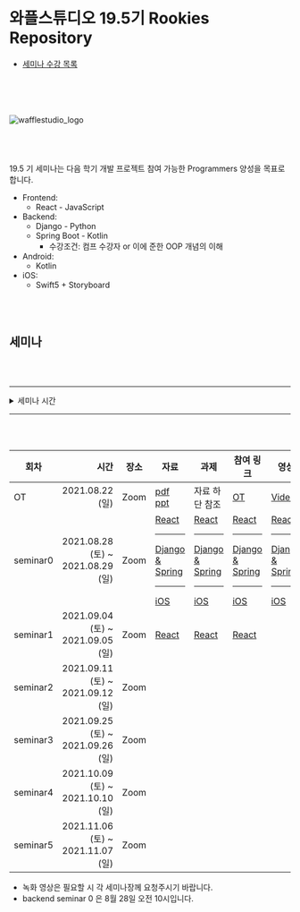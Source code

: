 # 와플스튜디오 19.5기 Rookies Repository

- [세미나 수강 목록](./seminar-list.md)

<br><br><br><br>![wafflestudio_logo](wafflestudio_logo.png)<br><br><br><br><br>
19.5 기 세미나는 다음 학기 개발 프로젝트 참여 가능한 Programmers 양성을 목표로 합니다.

- Frontend:
    - React - JavaScript
- Backend:
    - Django - Python
    - Spring Boot - Kotlin
        - 수강조건: 컴프 수강자 or 이에 준한 OOP 개념의 이해
- Android:
    - Kotlin
- iOS:
    - Swift5 + Storyboard

<br><br>

## 세미나

<br><br>

---

<details>
<summary>세미나 시간</summary>

| 세미나          | 요일   | 시간           |
| :-------------- | ------ | :------------- |
| 백엔드 (장고)   | 토요일 | 오전 10시      |
| 안드로이드      | 토요일 | 오전 11시 30분 |
| 백엔드 (스프링) | 토요일 | 오후 3시       |
| 프론트          | 토요일 | 오후 4시 30분  |
| iOS             | 일요일 | 오후 1시       |
    
- iOS 세미나용 설문 링크 : https://docs.google.com/forms/d/1xooe-6mre4lDUAF9k_3kIqJQ97DSHsLKf8j9QbGBaHI/edit#responses

</details>

---

<br><br>

| 회차     |                              시간 | 장소 | 자료 | 과제 | 참여 링크 | 영상 |
| -------- | --------------------------------: | ---- | ---- | ---- | ---- | ---- |
| OT       | 2021.08.22 (일)                  | Zoom |  [pdf][OT_PDF_LINK] <br> [ppt][OT_PPT_LINK]   |  자료 하단 참조    | [OT][OT_ZOOM_LINK] | [Video][OT_VIDEO_LINK] |
| seminar0 | 2021.08.28 (토) ~ 2021.08.29 (일) | Zoom | [React](react/seminar0) <hr> [Django & Spring](django/seminar0) <hr> [iOS][iOS_SEMINAR_0_PDF_LINK] | [React](react/seminar0/assignment.md) <hr> [Django & Spring](django/seminar0/assignment0) <hr> [iOS](iOS/seminar0/assignment.md) | [React][REACT_SEMINAR_0_ZOOM_LINK] <hr> [Django & Spring][DJANGO ZOOM LINK] <hr> [iOS][iOS_ZOOM_LINK] | [React][REACT_SEMINAR_0_VIDEO] <hr> [Django & Spring][DJANGO SEMINAR 0 VIDEO] <hr> [iOS][iOS_SEMINAR_0_VIDEO]|
| seminar1 | 2021.09.04 (토) ~ 2021.09.05 (일) | Zoom | [React](react/seminar1)                                         | [React](react/seminar1/assignment.md)                                                     | [React][REACT_SEMINAR_1_ZOOM_LINK]     | |
| seminar2 | 2021.09.11 (토) ~ 2021.09.12 (일) | Zoom |      |      |      | |
| seminar3 | 2021.09.25 (토) ~ 2021.09.26 (일) | Zoom |      |      |      | |
| seminar4 | 2021.10.09 (토) ~ 2021.10.10 (일) | Zoom |      |      |      | |
| seminar5 | 2021.11.06 (토) ~ 2021.11.07 (일) | Zoom |      |      |      | |

* 녹화 영상은 필요할 시 각 세미나장께 요청주시기 바랍니다.
* backend seminar 0 은 8월 28일 오전 10시입니다.

<!--
하단에는 각종 url들 작성 부탁드립니다 (인라인으로 다 쓰면 너무 더러워져서)
-->

[OT_PDF_LINK]: ./wafflestudio%2019.5%20rookies%20OT.pdf
[OT_PPT_LINK]: https://docs.google.com/presentation/d/1BbIe3rkbvT41k4PHq22_ZTsqmFeIU_mACuUjdqtwMlA/edit?usp=sharing
[OT_ZOOM_LINK]: https://snu-ac-kr.zoom.us/j/83372089986?pwd=RzgxYkp3Y3RIMURYamxjZlEwOVR4UT09
[OT_VIDEO_LINK]: https://youtu.be/mDjuOgC-HSM

[REACT_SEMINAR_0_ZOOM_LINK]: https://snu-ac-kr.zoom.us/j/4853897459
[REACT_SEMINAR_1_ZOOM_LINK]: https://snu-ac-kr.zoom.us/j/86478334742
[REACT_SEMINAR_0_VIDEO]: https://youtu.be/DQEd7xfGOsA

[DJANGO ZOOM LINK]: https://snu-ac-kr.zoom.us/j/86836696847?pwd=eVlSL2VkZXZjalhvOGJjamI5ODFQZz09
[DJANGO SEMINAR 0 VIDEO]: https://youtu.be/dCen0qvKaac 

[iOS_ZOOM_LINK]: https://snu-ac-kr.zoom.us/j/87432134235
[iOS_SEMINAR_0_VIDEO]: https://youtu.be/uc9GcZj1UmI
[iOS_SEMINAR_0_PDF_LINK]: ./iOS/seminar0/ios-seminar-0.pdf

